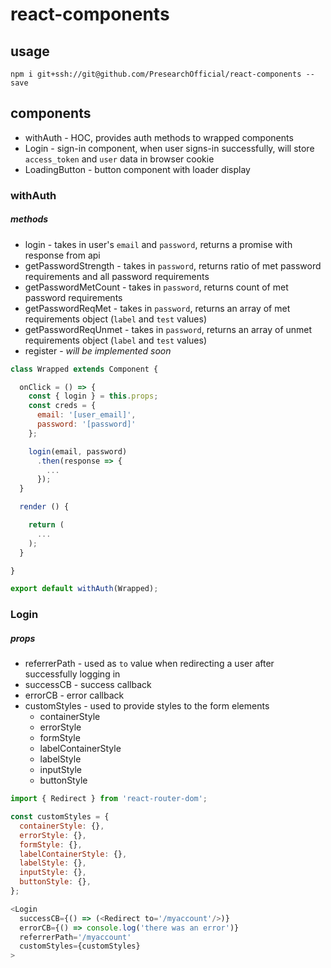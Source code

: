# react-components

## usage
`npm i git+ssh://git@github.com/PresearchOfficial/react-components --save`

## components

* withAuth - HOC, provides auth methods to wrapped components
* Login - sign-in component, when user signs-in successfully, will store `access_token` and `user` data in browser cookie
* LoadingButton - button component with loader display


### withAuth

##### methods
* login - takes in user's `email` and `password`, returns a promise with response from api
* getPasswordStrength - takes in `password`, returns ratio of met password requirements and all password requirements
* getPasswordMetCount - takes in `password`, returns count of met password requirements
* getPasswordReqMet - takes in `password`, returns an array of met requirements object (`label` and `test` values)
* getPasswordReqUnmet - takes in `password`, returns an array of unmet requirements object (`label` and `test` values)
* register - _will be implemented soon_

```javascript
class Wrapped extends Component {

  onClick = () => {
    const { login } = this.props;
    const creds = {
      email: '[user_email]',
      password: '[password]'
    };

    login(email, password)
      .then(response => {
        ...
      });
  }

  render () {

    return (
      ...
    );
  }

}

export default withAuth(Wrapped);

```


### Login

##### props
* referrerPath - used as `to` value when redirecting a user after successfully logging in
* successCB - success callback
* errorCB - error callback
* customStyles - used to provide styles to the form elements
    * containerStyle
    * errorStyle
    * formStyle
    * labelContainerStyle
    * labelStyle
    * inputStyle
    * buttonStyle

```javascript
import { Redirect } from 'react-router-dom';

const customStyles = {
  containerStyle: {},
  errorStyle: {},
  formStyle: {},
  labelContainerStyle: {},
  labelStyle: {},
  inputStyle: {},
  buttonStyle: {},
};

<Login
  successCB={() => (<Redirect to='/myaccount'/>)}
  errorCB={() => console.log('there was an error')}
  referrerPath='/myaccount'
  customStyles={customStyles}
>
```
